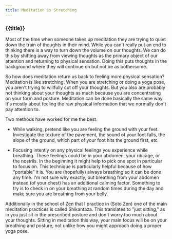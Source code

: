 ```yaml
---
title: Meditation is Stretching
---
```


<h3>{{title}}</h3>
Most of the time when someone takes up meditation they are trying to quiet down the train of thoughts in their mind. While you can't really put an end to thinking there is a way to turn down the volume on our thoughts. We can do this by shifting away from viewing thoughts as the primary object of our attention and returning to physical sensation. Doing this puts thoughts in the background where they will continue on but not be as bothersome.

So how does meditation return us back to feeling more physical sensation? 
Meditation is like stretching. When you are stretching or doing a yoga pose, you aren't trying to willfully cut off your thoughts. But you also are probably not thinking about your thoughts as much because you are concentrating on your form and posture. Meditation can be done basically the same way. It's mostly about feeling the raw physical information that we normally don't pay attention to.

Two methods have worked for me the best.

- While walking, pretend like you are feeling the ground with your feet. Investigate the texture of the pavement, the sound of your foot falls, the slope of the ground, which part of your foot hits the ground first, etc

- Focusing intently on any physical feelings you experience while breathing. These feelings could be in your abdomen, your ribcage, or the nostrils. In the beginning it might help to pick one spot in particular to focus on. This technique is particularly helpful because of how “portable” it is. You are (hopefully) always breathing so it can be done any time. I'm not sure why exactly, but breathing from your abdomen instead (of your chest) has an additional calming factor. Something to try is to check in on your breathing at random times during the day and make sure you are breathing from your belly.

Additionally in the school of Zen that I practice in (Soto Zen) one of the main meditation practices is called Shikantaza. This translates to "just sitting," as in you just sit in the prescribed posture and don't worry too much about your thoughts. Sitting in meditation this way, your main focus will be on your breathing and posture, not unlike how you might approach doing a proper yoga pose.
